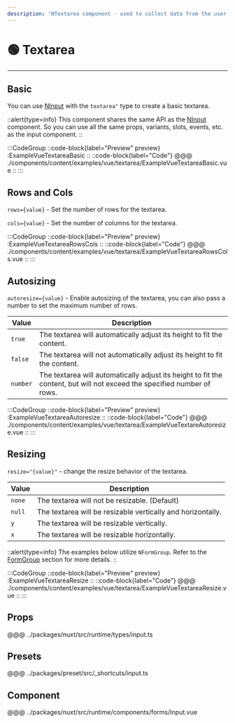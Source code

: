 ```yaml
---
description: 'NTextarea component - used to collect data from the user.'
---
```


# 🟢 Textarea

---

## Basic

You can use [NInput](/components/input) with the `textarea"` type to create a basic textarea.

::alert{type=info}
This component shares the same API as the [NInput](/components/input) component. So you can use all the same props, variants, slots, events, etc. as the input component.
::

:::CodeGroup
  ::code-block{label="Preview" preview}
    :ExampleVueTextareaBasic
  ::
  ::code-block{label="Code"}
@@@ ./components/content/examples/vue/textarea/ExampleVueTextareaBasic.vue
  ::
:::

## Rows and Cols

`rows={value}` - Set the number of rows for the textarea.

`cols={value}` - Set the number of columns for the textarea.

:::CodeGroup
  ::code-block{label="Preview" preview}
    :ExampleVueTextareaRowsCols
  ::
  ::code-block{label="Code"}
@@@ ./components/content/examples/vue/textarea/ExampleVueTextareaRowsCols.vue
  ::
:::

## Autosizing

`autoresize={value}` - Enable autosizing of the textarea, you can also pass a number to set the maximum number of rows.

| Value    | Description                                                                                                             |
| -------- | ----------------------------------------------------------------------------------------------------------------------- |
| `true`   | The textarea will automatically adjust its height to fit the content.                                                   |
| `false`  | The textarea will not automatically adjust its height to fit the content.                                               |
| `number` | The textarea will automatically adjust its height to fit the content, but will not exceed the specified number of rows. |

:::CodeGroup
  ::code-block{label="Preview" preview}
    :ExampleVueTextareaAutoresize
  ::
  ::code-block{label="Code"}
@@@ ./components/content/examples/vue/textarea/ExampleVueTextareAutoresize.vue
  ::
:::

## Resizing

`resize="{value}"` - change the resize behavior of the textarea.

| Value  | Description                                                 |
| ------ | ----------------------------------------------------------- |
| `none` | The textarea will not be resizable. (Default)               |
| `null` | The textarea will be resizable vertically and horizontally. |
| `y`    | The textarea will be resizable vertically.                  |
| `x`    | The textarea will be resizable horizontally.                |

::alert{type=info}
The examples below utilize `NFormGroup`. Refer to the [FormGroup](/components/form-group) section for more details.
::

:::CodeGroup
::code-block{label="Preview" preview}
  :ExampleVueTextareaResize
::
::code-block{label="Code"}
@@@ ./components/content/examples/vue/textarea/ExampleVueTextareaResize.vue
::
:::

## Props

@@@ ../packages/nuxt/src/runtime/types/input.ts

## Presets

@@@ ../packages/preset/src/_shortcuts/input.ts

## Component

@@@ ../packages/nuxt/src/runtime/components/forms/Input.vue
